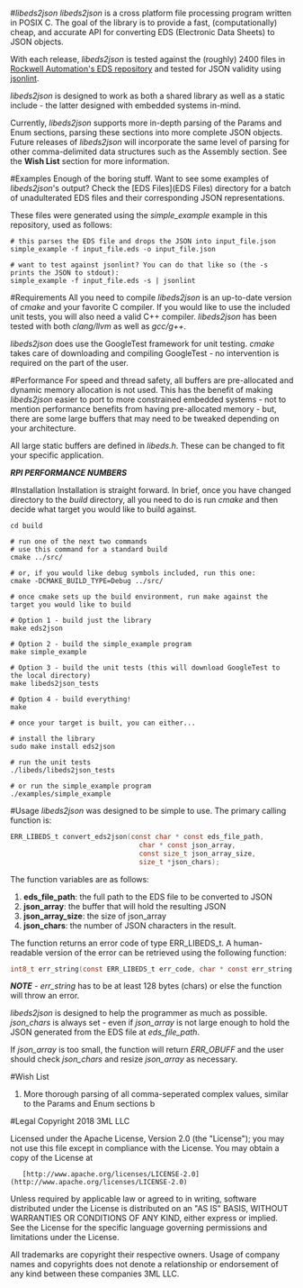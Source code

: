 #*libeds2json*
*libeds2json* is a cross platform file processing program written in POSIX C. The goal of the library is to provide a fast, (computationally) cheap, and accurate API for converting EDS (Electronic Data Sheets) to JSON objects.

With each release, *libeds2json* is tested against the (roughly) 2400 files in [Rockwell Automation's EDS repository](https://www.rockwellautomation.com/global/support/networks/eds.page) and tested for JSON validity using [jsonlint](https://www.npmjs.com/package/jsonlint).

*libeds2json* is designed to work as both a shared library as well as a static include - the latter designed with embedded systems in-mind.

Currently, *libeds2json* supports more in-depth parsing of the Params and Enum sections, parsing these sections into more complete JSON objects. Future releases of *libeds2json* will incorporate the same level of parsing for other comma-delimited data structures such as the Assembly section. See the **Wish List** section for more information.

#Examples
Enough of the boring stuff. Want to see some examples of *libeds2json*'s output? Check the [EDS Files](EDS Files) directory for a batch of unadulterated EDS files and their corresponding JSON representations.

These files were generated using the *simple_example* example in this repository, used as follows:

```shell
# this parses the EDS file and drops the JSON into input_file.json
simple_example -f input_file.eds -o input_file.json

# want to test against jsonlint? You can do that like so (the -s prints the JSON to stdout):
simple_example -f input_file.eds -s | jsonlint
```
#Requirements
All you need to compile *libeds2json* is an up-to-date version of *cmake* and your favorite C compiler. If you would like to use the included unit tests, you will also need a valid C++ compiler. *libeds2json* has been tested with both *clang/llvm* as well as *gcc/g++*.

*libeds2json* does use the GoogleTest framework for unit testing. *cmake* takes care of downloading and compiling GoogleTest - no intervention is required on the part of the user.

#Performance
For speed and thread safety, all buffers are pre-allocated and dynamic memory allocation is not used. This has the benefit of making *libeds2json* easier to port to more constrained embedded systems - not to mention performance benefits from having pre-allocated memory - but, there are some large buffers that may need to be tweaked depending on your architecture.

All large static buffers are defined in *libeds.h*. These can be changed to fit your specific application.

***RPI PERFORMANCE NUMBERS***

#Installation
Installation is straight forward. In brief, once you have changed directory to the *build* directory, all you need to do is run *cmake* and then decide what target you would like to build against. 

```shell
cd build

# run one of the next two commands
# use this command for a standard build
cmake ../src/

# or, if you would like debug symbols included, run this one:
cmake -DCMAKE_BUILD_TYPE=Debug ../src/

# once cmake sets up the build environment, run make against the target you would like to build

# Option 1 - build just the library
make eds2json

# Option 2 - build the simple_example program
make simple_example

# Option 3 - build the unit tests (this will download GoogleTest to the local directory)
make libeds2json_tests

# Option 4 - build everything!
make

# once your target is built, you can either...

# install the library
sudo make install eds2json

# run the unit tests
./libeds/libeds2json_tests

# or run the simple_example program
./examples/simple_example

```

#Usage
*libeds2json* was designed to be simple to use. The primary calling function is:

```c
ERR_LIBEDS_t convert_eds2json(const char * const eds_file_path, 
								char * const json_array, 
								const size_t json_array_size,
								size_t *json_chars);
```

The function variables are as follows:

1. **eds_file_path**: the full path to the EDS file to be converted to JSON
2. **json_array**: the buffer that will hold the resulting JSON
3. **json_array_size**: the size of json_array
4. **json_chars**: the number of JSON characters in the result.

The function returns an error code of type ERR_LIBEDS_t. A human-readable version of the error can be retrieved using the following function:

```c
int8_t err_string(const ERR_LIBEDS_t err_code, char * const err_string, const size_t err_string_size);
```

***NOTE*** - *err_string* has to be at least 128 bytes (chars) or else the function will throw an error.

*libeds2json* is designed to help the programmer as much as possible. *json_chars* is always set - even if *json_array* is not large enough to hold the JSON generated from the EDS file at *eds_file_path*.

If *json_array* is too small, the function will return *ERR_OBUFF* and the user should check *json_chars* and resize *json_array* as necessary.

#Wish List
1. More thorough parsing of all comma-seperated complex values, similar to the Params and Enum sections b

#Legal
Copyright 2018 3ML LLC

   Licensed under the Apache License, Version 2.0 (the "License");
   you may not use this file except in compliance with the License.
   You may obtain a copy of the License at

       [http://www.apache.org/licenses/LICENSE-2.0](http://www.apache.org/licenses/LICENSE-2.0)

   Unless required by applicable law or agreed to in writing, software
   distributed under the License is distributed on an "AS IS" BASIS,
   WITHOUT WARRANTIES OR CONDITIONS OF ANY KIND, either express or implied.
   See the License for the specific language governing permissions and
   limitations under the License.

All trademarks are copyright their respective owners. Usage of company names and copyrights does not denote a relationship or endorsement of any kind between these companies 3ML LLC.
